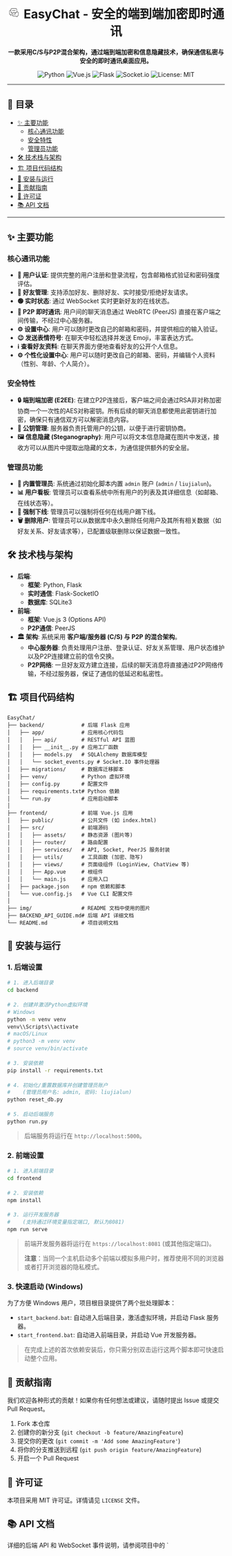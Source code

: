 <div align="center">
  <h1>
    <img src="img/logo.png" width="30" alt="logo">
    EasyChat - 安全的端到端加密即时通讯
  </h1>
  <p>
    <strong>一款采用C/S与P2P混合架构，通过端到端加密和信息隐藏技术，确保通信私密与安全的即时通讯桌面应用。</strong>
  </p>
  
  <p>
    <img src="https://img.shields.io/badge/Python-3776AB?style=for-the-badge&logo=python&logoColor=white" alt="Python">
    <img src="https://img.shields.io/badge/Vue.js-35495E?style=for-the-badge&logo=vuedotjs&logoColor=4FC08D" alt="Vue.js">
    <img src="https://img.shields.io/badge/Flask-000000?style=for-the-badge&logo=flask&logoColor=white" alt="Flask">
    <img src="https://img.shields.io/badge/Socket.io-010101?style=for-the-badge&logo=socketdotio&logoColor=white" alt="Socket.io">
    <img src="https://img.shields.io/badge/License-MIT-yellow.svg?style=for-the-badge" alt="License: MIT">
  </p>
</div>

---


## 📜 目录

- [✨ 主要功能](#-主要功能)
  - [核心通讯功能](#核心通讯功能)
  - [安全特性](#安全特性)
  - [管理员功能](#管理员功能)
- [🛠️ 技术栈与架构](#️-技术栈与架构)
- [🏗️ 项目代码结构](#️-项目代码结构)
- [🚀 安装与运行](#-安装与运行)
- [🤝 贡献指南](#-贡献指南)
- [📝 许可证](#-许可证)
- [📚 API 文档](#-api-文档)

---

## ✨ 主要功能

### 核心通讯功能
- **👤 用户认证**: 提供完整的用户注册和登录流程，包含邮箱格式验证和密码强度评估。
- **👥 好友管理**: 支持添加好友、删除好友、实时接受/拒绝好友请求。
- **🟢 实时状态**: 通过 WebSocket 实时更新好友的在线状态。
- **💬 P2P 即时通讯**: 用户间的聊天消息通过 WebRTC (PeerJS) 直接在客户端之间传输，不经过中心服务器。
- **⚙️ 设置中心**: 用户可以随时更改自己的邮箱和密码，并提供相应的输入验证。
- **😉 发送表情符号**: 在聊天中轻松选择并发送 Emoji，丰富表达方式。
- **ℹ️ 查看好友资料**: 在聊天界面方便地查看好友的公开个人信息。
- **⚙️ 个性化设置中心**: 用户可以随时更改自己的邮箱、密码，并编辑个人资料（性别、年龄、个人简介）。

### 安全特性
- **🔒 端到端加密 (E2EE)**: 在建立P2P连接后，客户端之间会通过RSA非对称加密协商一个一次性的AES对称密钥。所有后续的聊天消息都使用此密钥进行加密，确保只有通信双方可以解密消息内容。
- **🔑 公钥管理**: 服务器负责托管用户的公钥，以便于进行密钥协商。
- **🖼️ 信息隐藏 (Steganography)**: 用户可以将文本信息隐藏在图片中发送，接收方可以从图片中提取出隐藏的文本，为通信提供额外的安全层。

### 管理员功能
- **👑 内置管理员**: 系统通过初始化脚本内置 `admin` 账户 (`admin` / `liujialun`)。
- **📊 用户看板**: 管理员可以查看系统中所有用户的列表及其详细信息（如邮箱、在线状态等）。
- **🔌 强制下线**: 管理员可以强制将任何在线用户踢下线。
- **🗑️ 删除用户**: 管理员可以从数据库中永久删除任何用户及其所有相关数据（如好友关系、好友请求等），已配置级联删除以保证数据一致性。

## 🛠️ 技术栈与架构

- **后端**:
  - **框架**: Python, Flask
  - **实时通信**: Flask-SocketIO
  - **数据库**: SQLite3
- **前端**:
  - **框架**: Vue.js 3 (Options API)
  - **P2P通信**: PeerJS
- **🏛️ 架构**:
  系统采用 **客户端/服务器 (C/S) 与 P2P 的混合架构**。
  - **中心服务器**: 负责处理用户注册、登录认证、好友关系管理、用户状态维护以及P2P连接建立前的信令交换。
  - **P2P网络**: 一旦好友双方建立连接，后续的聊天消息将直接通过P2P网络传输，不经过服务器，保证了通信的低延迟和私密性。

## 🏗️ 项目代码结构
```
EasyChat/
├── backend/            # 后端 Flask 应用
│   ├── app/            # 应用核心代码包
│   │   ├── api/        # RESTful API 蓝图
│   │   ├── __init__.py # 应用工厂函数
│   │   ├── models.py   # SQLAlchemy 数据库模型
│   │   └── socket_events.py # Socket.IO 事件处理器
│   ├── migrations/     # 数据库迁移脚本
│   ├── venv/           # Python 虚拟环境
│   ├── config.py       # 配置文件
│   ├── requirements.txt# Python 依赖
│   └── run.py          # 应用启动脚本
│
├── frontend/           # 前端 Vue.js 应用
│   ├── public/         # 公共文件 (如 index.html)
│   ├── src/            # 前端源码
│   │   ├── assets/     # 静态资源 (图片等)
│   │   ├── router/     # 路由配置
│   │   ├── services/   # API, Socket, PeerJS 服务封装
│   │   ├── utils/      # 工具函数 (加密、隐写)
│   │   ├── views/      # 页面级组件 (LoginView, ChatView 等)
│   │   ├── App.vue     # 根组件
│   │   └── main.js     # 应用入口
│   ├── package.json    # npm 依赖和脚本
│   └── vue.config.js   # Vue CLI 配置文件
│
├── img/                # README 文档中使用的图片
├── BACKEND_API_GUIDE.md# 后端 API 详细文档
└── README.md           # 项目说明文档
```

## 🚀 安装与运行

### 1. 后端设置

```bash
# 1. 进入后端目录
cd backend

# 2. 创建并激活Python虚拟环境
# Windows
python -m venv venv
venv\\Scripts\\activate
# macOS/Linux
# python3 -m venv venv
# source venv/bin/activate

# 3. 安装依赖
pip install -r requirements.txt

# 4. 初始化/重置数据库并创建管理员账户
#    (管理员用户名: admin, 密码: liujialun)
python reset_db.py

# 5. 启动后端服务
python run.py
```
> 后端服务将运行在 `http://localhost:5000`。

### 2. 前端设置

```bash
# 1. 进入前端目录
cd frontend

# 2. 安装依赖
npm install

# 3. 运行开发服务器
#    (支持通过环境变量指定端口, 默认为8081)
npm run serve
```
> 前端开发服务器将运行在 `https://localhost:8081` (或其他指定端口)。
>
> **注意**：当同一个主机启动多个前端以模拟多用户时，推荐使用不同的浏览器或者打开浏览器的隐私模式。

### 3. 快速启动 (Windows)
为了方便 Windows 用户，项目根目录提供了两个批处理脚本：
- `start_backend.bat`: 自动进入后端目录，激活虚拟环境，并启动 Flask 服务器。
- `start_frontend.bat`: 自动进入前端目录，并启动 Vue 开发服务器。

> 在完成上述的首次依赖安装后，你只需分别双击运行这两个脚本即可快速启动整个应用。

## 🤝 贡献指南

我们欢迎各种形式的贡献！如果你有任何想法或建议，请随时提出 Issue 或提交 Pull Request。

1.  Fork 本仓库
2.  创建你的新分支 (`git checkout -b feature/AmazingFeature`)
3.  提交你的更改 (`git commit -m 'Add some AmazingFeature'`)
4.  将你的分支推送到远程 (`git push origin feature/AmazingFeature`)
5.  开启一个 Pull Request

## 📝 许可证

本项目采用 MIT 许可证。详情请见 `LICENSE` 文件。

## 📚 API 文档

详细的后端 API 和 WebSocket 事件说明，请参阅项目中的 `
